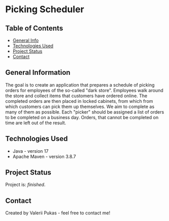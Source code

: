 # Picking Scheduler

## Table of Contents
* [General Info](#general-information)
* [Technologies Used](#technologies-used)
* [Project Status](#project-status)
* [Contact](#contact)
<!-- * [License](#license) -->

## General Information
The goal is to create an application that prepares a schedule of picking
orders for employees of the so-called "dark store". Employees walk around the store and collect items that customers have ordered
online. The completed orders are then placed in locked cabinets, from which
from which customers can pick them up themselves. We aim to complete as many of them as possible. Each
"picker" should be assigned a list of orders to be completed on a business day. Orders,
that cannot be completed on time are left out of the result. 
<!-- You don't have to answer all the questions - just the ones relevant to your project. -->


## Technologies Used
- Java - version 17
- Apache Maven - version 3.8.7



## Project Status
Project is: _finished_.

## Contact
Created by Valerii Pukas - feel free to contact me!

